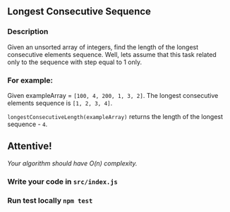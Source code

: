 ## Longest Consecutive Sequence

### Description
Given an unsorted array of integers, find the length of the longest consecutive elements sequence.
Well, lets assume that this task related only to the sequence with step equal to 1 only.

### For example:
Given exampleArray = `[100, 4, 200, 1, 3, 2]`.
The longest consecutive elements sequence is `[1, 2, 3, 4]`.

`longestConsecutiveLength(exampleArray)` returns the length of the longest sequence - `4`.

## Attentive!
_*Your algorithm should have O(n) complexity.*_

### Write your code in `src/index.js`
### Run test locally `npm test`
